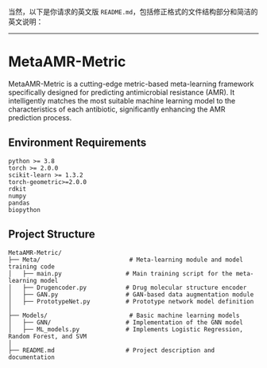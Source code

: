 当然，以下是你请求的英文版 `README.md`，包括修正格式的文件结构部分和简洁的英文说明：

---

# MetaAMR-Metric

MetaAMR-Metric is a cutting-edge metric-based meta-learning framework specifically designed for predicting antimicrobial resistance (AMR). It intelligently matches the most suitable machine learning model to the characteristics of each antibiotic, significantly enhancing the AMR prediction process.

## Environment Requirements

```text
python >= 3.8  
torch >= 2.0.0  
scikit-learn >= 1.3.2
torch-geometric>=2.0.0
rdkit
numpy
pandas
biopython
```

## Project Structure

```text
MetaAMR-Metric/
├── Meta/                         # Meta-learning module and model training code  
│   ├── main.py                  # Main training script for the meta-learning model  
│   ├── Drugencoder.py           # Drug molecular structure encoder  
│   ├── GAN.py                   # GAN-based data augmentation module  
│   ├── PrototypeNet.py          # Prototype network model definition  
│
├── Models/                       # Basic machine learning models  
│   ├── GNN/                     # Implementation of the GNN model  
│   ├── ML_models.py             # Implements Logistic Regression, Random Forest, and SVM  
│
├── README.md                    # Project description and documentation  
```
